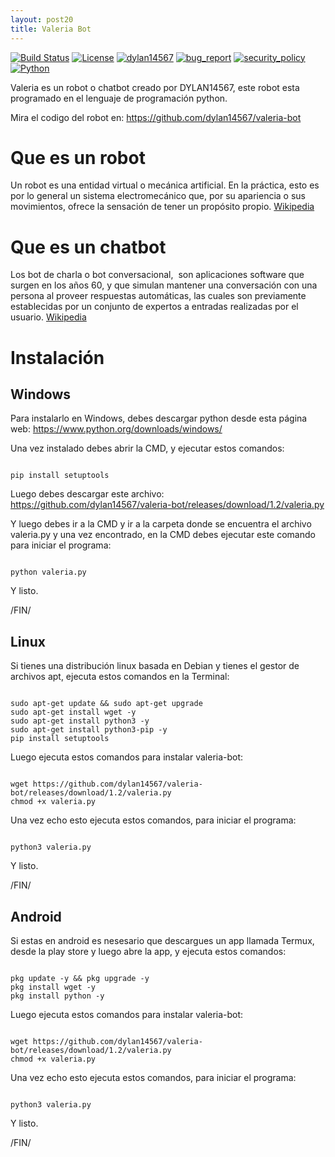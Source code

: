 ```yaml
---
layout: post20
title: Valeria Bot
---
```


[![Build Status](https://img.shields.io/github/stars/dylan14567/valeria-bot.svg)](https://github.com/dylan14567/valeria-bot)
[![License](https://img.shields.io/github/license/dylan14567/valeria-bot.svg)](https://github.com/dylan14567/valeria-bot/blob/master/LICENSE)
[![dylan14567](https://img.shields.io/badge/author-dylan14567-green.svg)](https://github.com/dylan14567)
[![bug_report](https://img.shields.io/badge/bug-report-red.svg)](https://github.com/dylan14567/valeria-bot/blob/master/.github/ISSUE_TEMPLATE/bug_report.md)
[![security_policy](https://img.shields.io/badge/security-policy-cyan.svg)](https://github.com/dylan14567/valeria-bot/blob/master/SECURITY.md)
[![Python](https://img.shields.io/badge/language-Python%20-yellow.svg)](https://www.python.org)

Valeria es un robot o chatbot creado por DYLAN14567, este robot esta programado en el lenguaje de programación python.

Mira el codigo del robot en: <a href="https://github.com/dylan14567/valeria-bot">https://github.com/dylan14567/valeria-bot</a>

# Que es un robot

Un robot es una entidad virtual o mecánica artificial. En la práctica, esto es por lo general un sistema electromecánico que, por su apariencia o sus movimientos, ofrece la sensación de tener un propósito propio. <a href="https://es.wikipedia.org/wiki/Robot">Wikipedia </a>

# Que es un chatbot

Los bot de charla o bot conversacional, ​ son aplicaciones software que surgen en los años 60, y que simulan mantener una conversación con una persona al proveer respuestas automáticas, las cuales son previamente establecidas por un conjunto de expertos a entradas realizadas por el usuario. <a href="https://es.m.wikipedia.org/wiki/Bot_conversacional">Wikipedia </a>

# Instalación

## Windows

Para instalarlo en Windows, debes descargar python desde esta página web: <a href="https://www.python.org/downloads/windows/">https://www.python.org/downloads/windows/</a>

Una vez instalado debes abrir la CMD, y ejecutar estos comandos:

```batch

pip install setuptools

```

Luego debes descargar este archivo: <a href="https://github.com/dylan14567/valeria-bot/releases/download/1.2/valeria.py">https://github.com/dylan14567/valeria-bot/releases/download/1.2/valeria.py</a>

Y luego debes ir a la CMD y ir a la carpeta donde se encuentra el archivo valeria.py y una vez encontrado, en la CMD debes ejecutar este comando para iniciar el programa:

```batch

python valeria.py

```

Y listo.

/FIN/

## Linux

Si tienes una distribución linux basada en Debian y tienes el gestor de archivos apt, ejecuta estos comandos en la Terminal:

```shell

sudo apt-get update && sudo apt-get upgrade
sudo apt-get install wget -y
sudo apt-get install python3 -y
sudo apt-get install python3-pip -y
pip install setuptools

```

Luego ejecuta estos comandos para instalar valeria-bot:

```shell

wget https://github.com/dylan14567/valeria-bot/releases/download/1.2/valeria.py
chmod +x valeria.py

```

Una vez echo esto ejecuta estos comandos, para iniciar el programa:

```shell

python3 valeria.py

```

Y listo.

/FIN/

## Android

Si estas en android es nesesario que descargues un app llamada Termux, desde la play store y luego abre la app, y ejecuta estos comandos:

```shell

pkg update -y && pkg upgrade -y
pkg install wget -y
pkg install python -y

```

Luego ejecuta estos comandos para instalar valeria-bot:

```shell

wget https://github.com/dylan14567/valeria-bot/releases/download/1.2/valeria.py
chmod +x valeria.py

```

Una vez echo esto ejecuta estos comandos, para iniciar el programa:

```shell

python3 valeria.py

```

Y listo.

/FIN/




